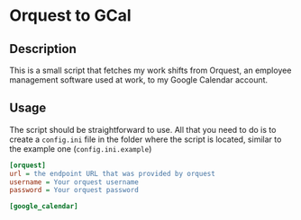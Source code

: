 # Orquest to GCal

## Description

This is a small script that fetches my work shifts from Orquest, an employee management software used at work, to my Google Calendar account.

## Usage

The script should be straightforward to use. All that you need to do is to create a `config.ini` file in the folder where the script is located, similar to the example one (`config.ini.example`)

```ini
[orquest]
url = the endpoint URL that was provided by orquest
username = Your orquest username
password = Your orquest password

[google_calendar]
```